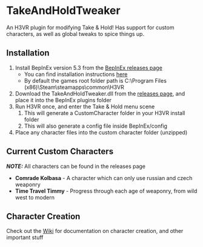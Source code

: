 # TakeAndHoldTweaker
An H3VR plugin for modifying Take &amp; Hold! Has support for custom characters, as well as global tweaks to spice things up.

## Installation
1. Install BepInEx version 5.3 from the [BepInEx releases page](https://github.com/BepInEx/BepInEx/releases)
    - You can find installation instructions [here](https://bepinex.github.io/bepinex_docs/master/articles/user_guide/installation/index.html?tabs=tabid-win)
    - By default the games root folder path is C:\Program Files (x86)\Steam\steamapps\common\H3VR
2. Download the TakeAndHoldTweaker.dll from the [releases page](https://github.com/devyndamonster/TakeAndHoldTweaker/releases), and place it into the BepInEx plugins folder
3. Run H3VR once, and enter the Take &amp; Hold menu scene
    1. This will generate a CustomCharacter folder in your H3VR install folder
    2. This will also generate a config file inside BepInEx/config
4. Place any character files into the custom character folder (unzipped)

## Current Custom Characters

***NOTE:*** All characters can be found in the releases page

- **Comrade Kolbasa** \- A character which can only use russian and czech weaponry
- **Time Travel Timmy** \- Progress through each age of weaponry, from wild west to modern

## Character Creation
Check out the [Wiki](https://github.com/devyndamonster/TakeAndHoldTweaker/wiki) for documentation on character creation, and other important stuff
